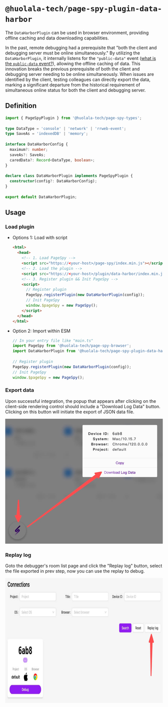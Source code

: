 # `@huolala-tech/page-spy-plugin-data-harbor`

The `DataHarborPlugin` can be used in browser environment, providing offline caching and data downloading capabilities.

In the past, remote debugging had a prerequisite that "both the client and debugging server must be online simultaneously." By utilizing the `DataHarborPlugin`, it internally listens for the `"public-data"` event ([what is the `public-data` event?](../../docs/plugin.md#behavioral-conventions)), allowing the offline caching of data. This innovation breaks the previous prerequisite of both the client and debugging server needing to be online simultaneously. When issues are identified by the client, testing colleagues can directly export the data, marking a significant departure from the historical requirement of simultaneous online status for both the client and debugging server.

## Definition

```ts
import { PageSpyPlugin } from '@huolala-tech/page-spy-types';

type DataType = 'console' | 'network' | 'rrweb-event';
type SaveAs = 'indexedDB' | 'memory';

interface DataHarborConfig {
  maximum?: number;
  saveAs?: SaveAs;
  caredData?: Record<DataType, boolean>;
}

declare class DataHarborPlugin implements PageSpyPlugin {
  constructor(config?: DataHarborConfig);
}

export default DataHarborPlugin;
```

## Usage

### Load plugin

- Options 1: Load with script

  ```html
  <html>
    <head>
      <!-- 1. Load PageSpy -->
      <script src="https://<your-host>/page-spy/index.min.js"></script>
      <!-- 2. Load the plugin -->
      <script src="https://<your-host>/plugin/data-harbor/index.min.js"></script>
      <!-- 3. Register plugin && Init PageSpy -->
      <script>
        // Register plugin
        PageSpy.registerPlugin(new DataHarborPlugin(config));
        // Init PageSpy
        window.$pageSpy = new PageSpy();
      </script>
    </head>
  </html>
  ```

- Option 2: Import within ESM

  ```ts
  // In your entry file like "main.ts"
  import PageSpy from '@huolala-tech/page-spy-browser';
  import DataHarborPlugin from '@huolala-tech/page-spy-plugin-data-harbor';

  // Register plugin
  PageSpy.registerPlugin(new DataHarborPlugin(config));
  // Init PageSpy
  window.$pageSpy = new PageSpy();
  ```

### Export data

Upon successful integration, the popup that appears after clicking on the client-side rendering control should include a "Download Log Data" button. Clicking on this button will initiate the export of JSON data file.

<img src="./screenshots/download.jpg" alt="Download" height="400" />

### Replay log

Goto the debugger's room list page and click the "Replay log" button, select the file exported in prev step, now you can use the replay to debug.

<img src="./screenshots/entry.jpg" alt="Entry" height="400" />
